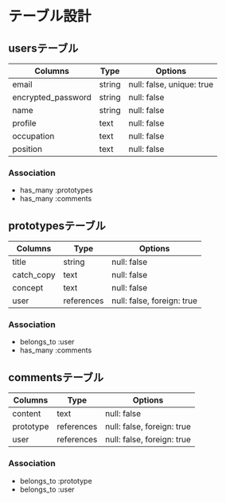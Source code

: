 # テーブル設計

## usersテーブル

| Columns            | Type   | Options                   |
| ------------------ | ------ | ------------------------- |
| email              | string | null: false, unique: true |
| encrypted_password | string | null: false               |
| name               | string | null: false               |
| profile            | text   | null: false               |
| occupation         | text   | null: false               |
| position           | text   | null: false               |

### Association

- has_many :prototypes
- has_many :comments

## prototypesテーブル

| Columns    | Type       | Options                    |
| ---------- | ---------- | -------------------------- |
| title      | string     | null: false                |
| catch_copy | text       | null: false                |
| concept    | text       | null: false                |
| user       | references | null: false, foreign: true |

### Association

- belongs_to :user
- has_many :comments

## commentsテーブル

| Columns   | Type       | Options                    |
| --------- | ---------- | -------------------------- |
| content   | text       | null: false                |
| prototype | references | null: false, foreign: true |
| user      | references | null: false, foreign: true |

### Association

- belongs_to :prototype
- belongs_to :user
